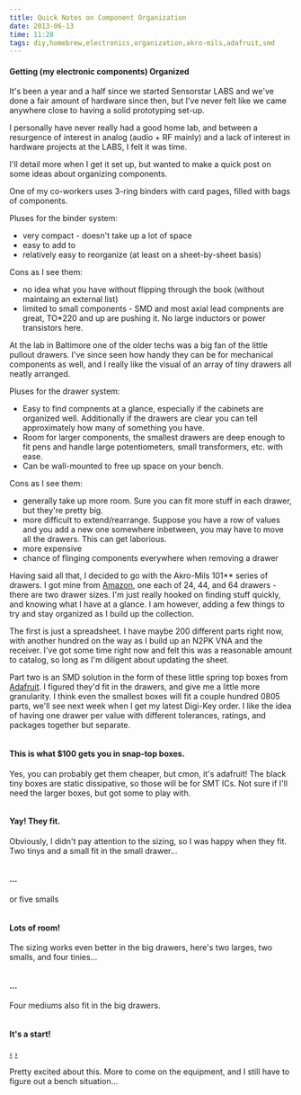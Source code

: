 ```yaml
---
title: Quick Notes on Component Organization
date: 2013-06-13
time: 11:28
tags: diy,homebrew,electronics,organization,akro-mils,adafruit,smd
---
```




#### Getting (my electronic components) Organized

It's been a year and a half since we started Sensorstar LABS and we've done a 
fair amount of hardware since then, but I've never felt like we came anywhere
close to having a solid prototyping set-up. 

I personally have never really had a good home lab, and between a resurgence of 
interest in analog (audio + RF mainly) and a lack of interest in hardware projects 
at the LABS, I felt it was time.

I'll detail more when I get it set up, but wanted to make a quick post on some ideas
about organizing components. 

One of my co-workers uses 3-ring binders with card pages, filled with bags of components.

Pluses for the binder system:

  * very compact - doesn't take up a lot of space
  * easy to add to 
  * relatively easy to reorganize (at least on a sheet-by-sheet basis)

Cons as I see them:

  * no idea what you have without flipping through the book (without maintaing an external list)
  * limited to small components - SMD and most axial lead compnents are great, 
    TO*220 and up are pushing it. No large inductors or power transistors here.

At the lab in Baltimore one of the older techs was a big fan of the little pullout drawers.
I've since seen how handy they can be for mechanical components as well, and I really like 
the visual of an array of tiny drawers all neatly arranged.

Pluses for the drawer system:

* Easy to find compnents at a glance, especially if the cabinets are organized well. 
  Additionally if the drawers are clear you can tell approximately how many of something you have.
* Room for larger components, the smallest drawers are deep enough to fit pens and handle
  large potentiometers, small transformers, etc. with ease.
* Can be wall-mounted to free up space on your bench.

Cons as I see them:

* generally take up more room. Sure you can fit more stuff in each drawer, but they're pretty big.
* more difficult to extend/rearrange. Suppose you have a row of values and you 
  add a new one somewhere inbetween, you may have to move all the drawers. This can 
  get laborious. 
* more expensive
* chance of flinging components everywhere when removing a drawer  


Having said all that, I decided to go with the Akro-Mils 101** series of drawers. 
I got mine from [Amazon](http://www.amazon.com/Akro-Mils-10164-Plastic-Storage-Hardware/dp/B000LDH3JC/), 
one each of 24, 44, and 64 drawers - there are two drawer sizes. 
I'm just really hooked on finding stuff quickly, and knowing what I have at a glance.
I am however, adding a few things to try and stay organized as I build up the collection.

The first is just a spreadsheet. I have maybe 200 different parts right now, with another hundred 
on the way as I build up an N2PK VNA and the receiver. I've got some time right 
now and felt this was a reasonable amount to catalog, so long as I'm diligent about updating
the sheet. 

Part two is an SMD solution in the form of these little spring top boxes from [Adafruit](http://www.adafruit.com/category/54_152).
I figured they'd fit in the drawers, and give me a little more granularity. 
I think even the smallest boxes will fit a couple hundred 0805 parts, we'll see 
next week when I get my latest Digi-Key order. I like the idea of having one 
drawer per value with different tolerances, ratings, and packages together but 
separate. 

<div id="AdafruitBoxes" class="carousel slide">
<div class="carousel-inner">
<div class="item active">
<img src="http://farm6.staticflickr.com/5521/9043518881_dd86879716_b.jpg" alt="">
<div class="carousel-caption">
 <h4>This is what $100 gets you in snap-top boxes.</h4>
 <p>Yes, you can probably get them cheaper, but cmon, it's adafruit! The black
 tiny boxes are static dissipative, so those will be for SMT ICs. Not sure if I'll 
 need the larger boxes, but got some to play with.</p>
  </div>
   </div>
   <div class="item">
   <img src="http://farm8.staticflickr.com/7416/9045750468_b8f47593be_b.jpg" alt="">
   <div class="carousel-caption">
   <h4>Yay! They fit.</h4>
   <p>Obviously, I didn't pay attention to the sizing, so I was happy when they fit.
   Two tinys and a small fit in the small drawer...</p>
  </div>
  </div>
  <div class="item">
   <img src="http://farm6.staticflickr.com/5480/9045752968_f26bb5e58a_b.jpg" alt="">
  <div class="carousel-caption">
  <h4>...</h4>
<p>or five smalls</p></div>
</div>
   <div class="item">
   <img src="http://farm4.staticflickr.com/3702/9045755370_dab8c0c16c_b.jpg" alt="">
  <div class="carousel-caption">
  <h4>Lots of room!</h4>
<p>The sizing works even better in the big drawers, here's two larges, two smalls, and 
four tinies...</p> 
</div>
</div>
 <div class="item">
   <img src="http://farm8.staticflickr.com/7420/9045757808_6f587a76dc_b.jpg" alt="">
  <div class="carousel-caption">
  <h4>...</h4>
  <p>Four mediums also fit in the big drawers.</p>
</div>
</div>
 <div class="item">
   <img src="http://farm3.staticflickr.com/2811/9043521751_1a8ea74675_b.jpg" alt="">
  <div class="carousel-caption">
  <h4>It's a start!</h4>
</div>
</div>
 </div>
  <a class="left carousel-control" href="#AdafruitBoxes" data-slide="prev">&lsaquo;</a>
  <a class="right carousel-control" href="#AdafruitBoxes" data-slide="next">&rsaquo;</a>
 </div>

Pretty excited about this. More to come on the equipment, and I still have to 
figure out a bench situation...

